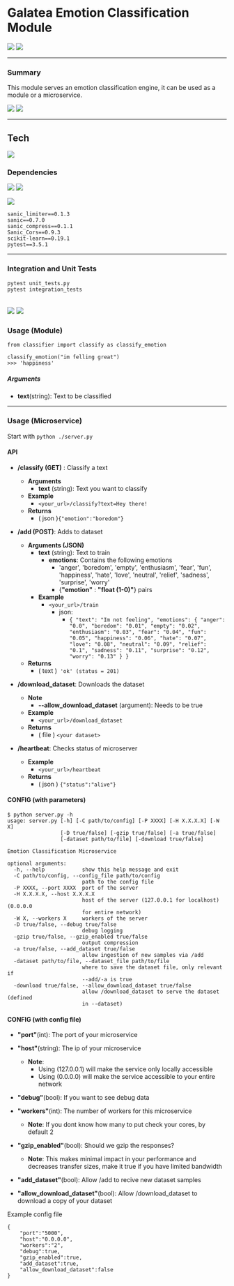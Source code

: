 # Galatea Emotion Classification Module
![](https://img.shields.io/badge/Passed-Integration%20tests-green.svg?&style=for-the-badge) ![](https://img.shields.io/badge/passed-unit%20tests-green.svg?&style=for-the-badge) 

-----
### Summary
This module serves an emotion classification engine, it can be used as a module or a microservice.

![](https://img.shields.io/badge/%20-microservice-yellow.svg?&style=for-the-badge) ![](https://img.shields.io/badge/%20-module-red.svg?&style=for-the-badge) 


-----
## Tech

![](https://img.shields.io/badge/Python-+3.5-yellow.svg?&style=for-the-badge) 

### Dependencies
![](https://img.shields.io/badge/Machine%20Learning-skLearn-orange.svg?&style=for-the-badge) ![](https://img.shields.io/badge/algorithm-naive%20bayes-yellow.svg?&style=for-the-badge)

![](https://img.shields.io/badge/Server%20Framework-sanic-blue.svg?&style=for-the-badge) 


```
sanic_limiter==0.1.3
sanic==0.7.0
sanic_compress==0.1.1
Sanic_Cors==0.9.3
scikit-learn==0.19.1
pytest==3.5.1
```
----
### Integration and Unit Tests
```
pytest unit_tests.py
pytest integration_tests
```
![](https://img.shields.io/badge/Passed-Integration%20tests-green.svg?&style=for-the-badge) ![](https://img.shields.io/badge/passed-unit%20tests-green.svg?&style=for-the-badge) 
----
### Usage (Module)
```
from classifier import classify as classify_emotion

classify_emotion("im felling great")
>>> 'happiness'
```
##### Arguments
- **text**(string): Text to be classified


----
### Usage (Microservice)
Start with `python ./server.py`
#### API
- **/classify (GET)** : Classify a text
    -  **Arguments**
        -   **text** (string): Text you want to classify      
    - **Example**
        - `<your_url>/classify?text=Hey there!`
    - **Returns**
         - ( json )`{"emotion":"boredom"}`
- **/add (POST)**: Adds to dataset
    -  **Arguments (JSON)**
        - **text** (string): Text to train 
            - **emotions**: Contains the following emotions
                - 'anger', 'boredom', 'empty', 'enthusiasm', 'fear', 'fun', 'happiness', 'hate', 'love', 'neutral', 'relief', 'sadness', 'surprise', 'worry' 
                - {**"emotion"** : **"float (1-0)"**} pairs
         - **Example**
            - `<your_url>/train  `
               - json:
                 - `{
  "text": "Im not feeling",
  "emotions": {
    "anger": "0.0",
    "boredom": "0.01",
    "empty": "0.02",
    "enthusiasm": "0.03",
    "fear": "0.04",
    "fun": "0.05",
    "happiness": "0.06",
    "hate": "0.07",
    "love": "0.08",
    "neutral": "0.09",
    "relief": "0.1",
    "sadness": "0.11",
    "surprise": "0.12",
    "worry": "0.13"
  }
}`
    - **Returns**
        - ( text )` 'ok' (status = 201)`
- **/download_dataset**: Downloads the dataset
    -  **Note**
        -   **--allow_download_dataset** (argument): Needs to be true
    - **Example**
        - `<your_url>/download_dataset`
    - **Returns**
         - ( file ) `<your dataset>`

- **/heartbeat**: Checks status of microserver
    - **Example**
        - `<your_url>/heartbeat`
    - **Returns**
         - ( json ) `{"status":"alive"}`

#### CONFIG (with parameters)
```
$ python server.py -h
usage: server.py [-h] [-C path/to/config] [-P XXXX] [-H X.X.X.X] [-W X]
                 [-D true/false] [-gzip true/false] [-a true/false]
                 [-dataset path/to/file] [-download true/false]

Emotion Classification Microservice

optional arguments:
  -h, --help            show this help message and exit
  -C path/to/config, --config_file path/to/config
                        path to the config file
  -P XXXX, --port XXXX  port of the server
  -H X.X.X.X, --host X.X.X.X
                        host of the server (127.0.0.1 for localhost) (0.0.0.0
                        for entire network)
  -W X, --workers X     workers of the server
  -D true/false, --debug true/false
                        debug logging
  -gzip true/false, --gzip_enabled true/false
                        output compression
  -a true/false, --add_dataset true/false
                        allow ingestion of new samples via /add
  -dataset path/to/file, --dataset_file path/to/file
                        where to save the dataset file, only relevant if
                        --add/-a is true
  -download true/false, --allow_download_dataset true/false
                        allow /download_dataset to serve the dataset (defined
                        in --dataset)
```

#### CONFIG (with config file)

- **"port"**(int): The port of your microservice
- **"host"**(string): The ip of your microservice
    - **Note**:
        - Using (127.0.0.1) will make the service only locally accessible
        - Using (0.0.0.0) will make the service accessible to your entire network
- **"debug"**(bool): If you want to see debug data

- **"workers"**(int): The number of workers for this microservice
    - **Note**: If you dont know how many to put check your cores, by default 2 
- **"gzip_enabled"**(bool): Should we gzip the responses?
    - **Note**: This makes minimal impact in your performance and decreases transfer sizes, make it true if you have limited bandwidth
- **"add_dataset"**(bool): Allow /add to recive new dataset samples
- **"allow_download_dataset"**(bool): Allow /download_dataset to download a copy of your dataset

Example config file
```
{
    "port":"5000",
    "host":"0.0.0.0",
    "workers":"2",
    "debug":true,
    "gzip_enabled":true,
    "add_dataset":true,
    "allow_download_dataset":false    
} 
```
